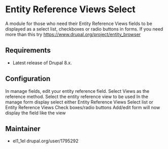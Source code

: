 # Entity Reference Views Select

A module for those who need their Entity Reference Views fields
to be displayed as a select list, checkboxes or radio buttons in forms.
If you need more than this try https://www.drupal.org/project/entity_browser

## Requirements
* Latest release of Drupal 8.x.

## Configuration
In manage fields, edit your entity reference field.
Select Views as the reference method.
Select the entity reference view to be used
In the manage form display select either
Entity Reference Views Select list or
Entity Reference Views Check boxes/radio buttons
Add/edit form will now display the field like the view

## Maintainer
- el1_1el drupal.org/user/1795292
